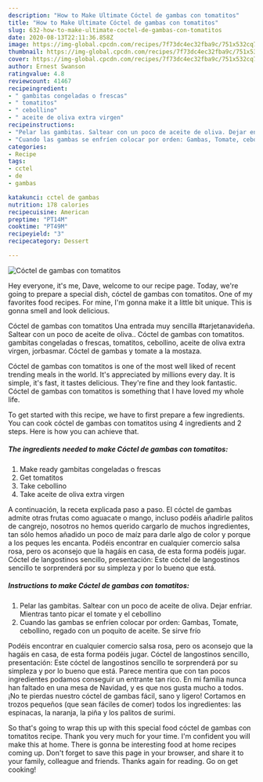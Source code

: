 ```yaml
---
description: "How to Make Ultimate Cóctel de gambas con tomatitos"
title: "How to Make Ultimate Cóctel de gambas con tomatitos"
slug: 632-how-to-make-ultimate-coctel-de-gambas-con-tomatitos
date: 2020-08-13T22:11:36.858Z
image: https://img-global.cpcdn.com/recipes/7f73dc4ec32fba9c/751x532cq70/coctel-de-gambas-con-tomatitos-foto-principal.jpg
thumbnail: https://img-global.cpcdn.com/recipes/7f73dc4ec32fba9c/751x532cq70/coctel-de-gambas-con-tomatitos-foto-principal.jpg
cover: https://img-global.cpcdn.com/recipes/7f73dc4ec32fba9c/751x532cq70/coctel-de-gambas-con-tomatitos-foto-principal.jpg
author: Ernest Swanson
ratingvalue: 4.8
reviewcount: 41467
recipeingredient:
- " gambitas congeladas o frescas"
- " tomatitos"
- " cebollino"
- " aceite de oliva extra virgen"
recipeinstructions:
- "Pelar las gambitas. Saltear con un poco de aceite de oliva. Dejar enfriar. Mientras tanto picar el tomate y el cebollino"
- "Cuando las gambas se enfríen colocar por orden: Gambas, Tomate, cebollino, regado con un poquito de aceite. Se sirve frío"
categories:
- Recipe
tags:
- cctel
- de
- gambas

katakunci: cctel de gambas 
nutrition: 178 calories
recipecuisine: American
preptime: "PT14M"
cooktime: "PT49M"
recipeyield: "3"
recipecategory: Dessert

---
```



![Cóctel de gambas con tomatitos](https://img-global.cpcdn.com/recipes/7f73dc4ec32fba9c/751x532cq70/coctel-de-gambas-con-tomatitos-foto-principal.jpg)

Hey everyone, it's me, Dave, welcome to our recipe page. Today, we're going to prepare a special dish, cóctel de gambas con tomatitos. One of my favorites food recipes. For mine, I'm gonna make it a little bit unique. This is gonna smell and look delicious.

Cóctel de gambas con tomatitos Una entrada muy sencilla #tarjetanavideña. Saltear con un poco de aceite de oliva.. Cóctel de gambas con tomatitos. gambitas congeladas o frescas, tomatitos, cebollino, aceite de oliva extra virgen, jorbasmar. Cóctel de gambas y tomate a la mostaza.

Cóctel de gambas con tomatitos is one of the most well liked of recent trending meals in the world. It's appreciated by millions every day. It is simple, it's fast, it tastes delicious. They're fine and they look fantastic. Cóctel de gambas con tomatitos is something that I have loved my whole life.


To get started with this recipe, we have to first prepare a few ingredients. You can cook cóctel de gambas con tomatitos using 4 ingredients and 2 steps. Here is how you can achieve that.

<!--inarticleads1-->

##### The ingredients needed to make Cóctel de gambas con tomatitos:

1. Make ready  gambitas congeladas o frescas
1. Get  tomatitos
1. Take  cebollino
1. Take  aceite de oliva extra virgen


A continuación, la receta explicada paso a paso. El cóctel de gambas admite otras frutas como aguacate o mango, incluso podéis añadirle palitos de cangrejo, nosotros no hemos querido cargarlo de muchos ingredientes, tan sólo hemos añadido un poco de maíz para darle algo de color y porque a los peques les encanta. Podéis encontrar en cualquier comercio salsa rosa, pero os aconsejo que la hagáis en casa, de esta forma podéis jugar. Cóctel de langostinos sencillo, presentación: Este cóctel de langostinos sencillo te sorprenderá por su simpleza y por lo bueno que está. 

<!--inarticleads2-->

##### Instructions to make Cóctel de gambas con tomatitos:

1. Pelar las gambitas. Saltear con un poco de aceite de oliva. Dejar enfriar. Mientras tanto picar el tomate y el cebollino
1. Cuando las gambas se enfríen colocar por orden: Gambas, Tomate, cebollino, regado con un poquito de aceite. Se sirve frío


Podéis encontrar en cualquier comercio salsa rosa, pero os aconsejo que la hagáis en casa, de esta forma podéis jugar. Cóctel de langostinos sencillo, presentación: Este cóctel de langostinos sencillo te sorprenderá por su simpleza y por lo bueno que está. Parece mentira que con tan pocos ingredientes podamos conseguir un entrante tan rico. En mi familia nunca han faltado en una mesa de Navidad, y es que nos gusta mucho a todos. ¡No te pierdas nuestro cóctel de gambas fácil, sano y ligero! Cortamos en trozos pequeños (que sean fáciles de comer) todos los ingredientes: las espinacas, la naranja, la piña y los palitos de surimi. 

So that's going to wrap this up with this special food cóctel de gambas con tomatitos recipe. Thank you very much for your time. I'm confident you will make this at home. There is gonna be interesting food at home recipes coming up. Don't forget to save this page in your browser, and share it to your family, colleague and friends. Thanks again for reading. Go on get cooking!
